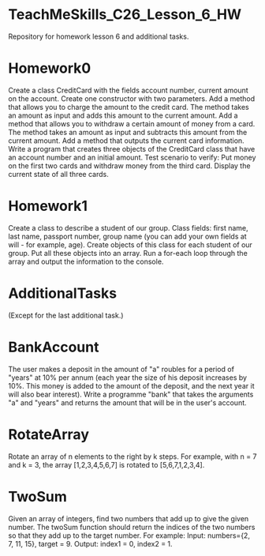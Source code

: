 # TeachMeSkills_C26_Lesson_6_HW
Repository for homework lesson 6 and additional tasks.

# Homework0
Create a class CreditCard with the fields account number, current amount on the account. Create one constructor with two parameters.
Add a method that allows you to charge the amount to the credit card. The method takes an amount as input and adds this amount to the current amount. Add a method that allows you to withdraw a certain amount of money from a card. The method takes an amount as input and subtracts this amount from the current amount. Add a method that outputs the current card information. Write a program that creates three objects of the CreditCard class that have an account number and an initial amount.
Test scenario to verify: 
Put money on the first two cards and withdraw money from the third card. 
Display the current state of all three cards.

# Homework1
Create a class to describe a student of our group.
Class fields: first name, last name, passport number, group name (you can add your own fields at will - for example, age).
Create objects of this class for each student of our group.
Put all these objects into an array.
Run a for-each loop through the array and output the information to the console. 

# AdditionalTasks
(Except for the last additional task.)

# BankAccount
The user makes a deposit in the amount of "a" roubles for a period of "years" at 10% per annum (each year the size of his deposit increases by 10%. This money is added to
the amount of the deposit, and the next year it will also bear interest). Write a programme "bank" that takes the arguments "a" and "years" and returns the amount that will be in the user's account.

# RotateArray
Rotate an array of n elements to the right by k steps.
For example, with n = 7 and k = 3, the array [1,2,3,4,5,6,7] is rotated to [5,6,7,1,2,3,4].

# TwoSum
Given an array of integers, find two numbers that add up to give the given number. The twoSum function should return the indices of the two numbers so that they add up to the target number.
For example:
Input: numbers={2, 7, 11, 15}, target = 9.
Output: index1 = 0, index2 = 1.
